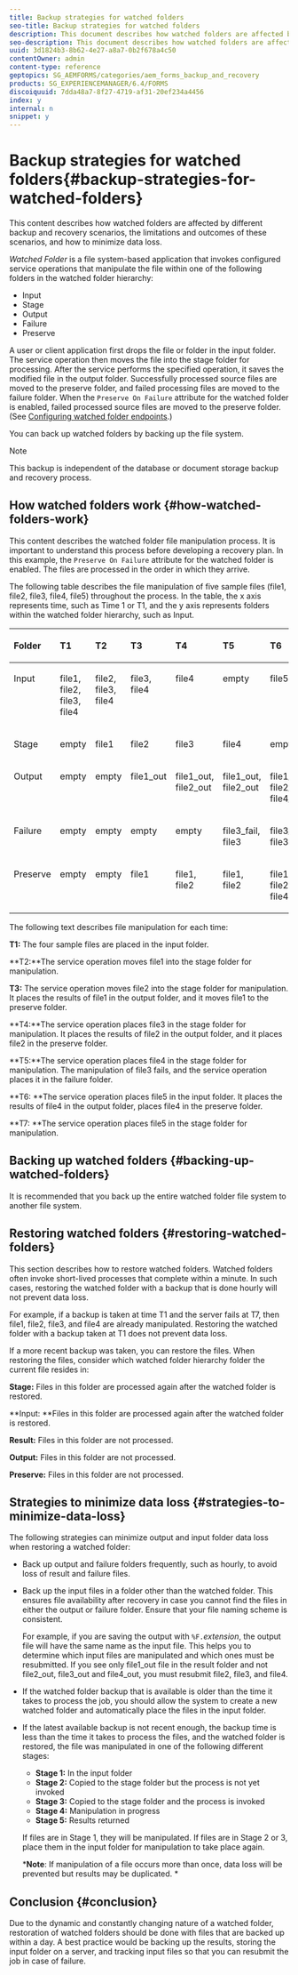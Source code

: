 ```yaml
---
title: Backup strategies for watched folders
seo-title: Backup strategies for watched folders
description: This document describes how watched folders are affected by different backup and recovery scenarios, the limitations and outcomes of these scenarios, and how to minimize data loss.
seo-description: This document describes how watched folders are affected by different backup and recovery scenarios, the limitations and outcomes of these scenarios, and how to minimize data loss.
uuid: 3d1824b3-8b62-4e27-a8a7-0b2f678a4c50
contentOwner: admin
content-type: reference
geptopics: SG_AEMFORMS/categories/aem_forms_backup_and_recovery
products: SG_EXPERIENCEMANAGER/6.4/FORMS
discoiquuid: 7dda48a7-8f27-4719-af31-20ef234a4456
index: y
internal: n
snippet: y
---
```


# Backup strategies for watched folders{#backup-strategies-for-watched-folders}

<!--
Comment Type: remark
Last Modified By:
Last Modified Date:
<p>Bug 1655143:</p>
-->

This content describes how watched folders are affected by different backup and recovery scenarios, the limitations and outcomes of these scenarios, and how to minimize data loss.

*Watched Folder* is a file system-based application that invokes configured service operations that manipulate the file within one of the following folders in the watched folder hierarchy:

* Input
* Stage
* Output
* Failure
* Preserve

A user or client application first drops the file or folder in the input folder. The service operation then moves the file into the stage folder for processing. After the service performs the specified operation, it saves the modified file in the output folder. Successfully processed source files are moved to the preserve folder, and failed processing files are moved to the failure folder. When the `Preserve On Failure` attribute for the watched folder is enabled, failed processed source files are moved to the preserve folder. (See [Configuring watched folder endpoints](../../../forms/using/admin-help/configuring-watched-folder-endpoints.md#configuring-watched-folder-endpoints).)

You can back up watched folders by backing up the file system.

>[!NOTE]
>
>This backup is independent of the database or document storage backup and recovery process.

## How watched folders work {#how-watched-folders-work}

This content describes the watched folder file manipulation process. It is important to understand this process before developing a recovery plan. In this example, the `Preserve On Failure` attribute for the watched folder is enabled. The files are processed in the order in which they arrive.

The following table describes the file manipulation of five sample files (file1, file2, file3, file4, file5) throughout the process. In the table, the x axis represents time, such as Time 1 or T1, and the y axis represents folders within the watched folder hierarchy, such as Input.

<table cellpadding="4" cellspacing="0">
 <thead align="left">
  <tr>
   <th class="cellrowborder" id="d19e31195" valign="top" width="NaN%"><p>Folder</p></th> 
   <th class="cellrowborder" id="d19e31198" valign="top" width="NaN%"><p>T1</p></th> 
   <th class="cellrowborder" id="d19e31201" valign="top" width="NaN%"><p>T2</p></th> 
   <th class="cellrowborder" id="d19e31204" valign="top" width="NaN%"><p>T3</p></th> 
   <th class="cellrowborder" id="d19e31207" valign="top" width="NaN%"><p>T4</p></th> 
   <th class="cellrowborder" id="d19e31210" valign="top" width="NaN%"><p>T5</p></th> 
   <th class="cellrowborder" id="d19e31213" valign="top" width="NaN%"><p>T6</p></th> 
   <th class="cellrowborder" id="d19e31216" valign="top" width="NaN%"><p>T7</p></th> 
  </tr> 
 </thead> 
 <tbody>
  <tr>
   <td class="cellrowborder" headers="d19e31195 " valign="top" width="NaN%"><p>Input</p></td> 
   <td class="cellrowborder" headers="d19e31198 " valign="top" width="NaN%"><p>file1, file2, file3, file4</p></td> 
   <td class="cellrowborder" headers="d19e31201 " valign="top" width="NaN%"><p>file2, file3, file4</p></td> 
   <td class="cellrowborder" headers="d19e31204 " valign="top" width="NaN%"><p>file3, file4</p></td> 
   <td class="cellrowborder" headers="d19e31207 " valign="top" width="NaN%"><p>file4</p></td> 
   <td class="cellrowborder" headers="d19e31210 " valign="top" width="NaN%"><p>empty</p></td> 
   <td class="cellrowborder" headers="d19e31213 " valign="top" width="NaN%"><p>file5</p></td> 
   <td class="cellrowborder" headers="d19e31216 " valign="top" width="NaN%"><p>empty</p></td> 
  </tr> 
  <tr>
   <td class="cellrowborder" headers="d19e31195 " valign="top" width="NaN%"><p>Stage</p></td> 
   <td class="cellrowborder" headers="d19e31198 " valign="top" width="NaN%"><p>empty</p></td> 
   <td class="cellrowborder" headers="d19e31201 " valign="top" width="NaN%"><p>file1</p></td> 
   <td class="cellrowborder" headers="d19e31204 " valign="top" width="NaN%"><p>file2</p></td> 
   <td class="cellrowborder" headers="d19e31207 " valign="top" width="NaN%"><p>file3</p></td> 
   <td class="cellrowborder" headers="d19e31210 " valign="top" width="NaN%"><p>file4</p></td> 
   <td class="cellrowborder" headers="d19e31213 " valign="top" width="NaN%"><p>empty</p></td> 
   <td class="cellrowborder" headers="d19e31216 " valign="top" width="NaN%"><p>file5</p></td> 
  </tr> 
  <tr>
   <td class="cellrowborder" headers="d19e31195 " valign="top" width="NaN%"><p>Output</p></td> 
   <td class="cellrowborder" headers="d19e31198 " valign="top" width="NaN%"><p>empty</p></td> 
   <td class="cellrowborder" headers="d19e31201 " valign="top" width="NaN%"><p>empty</p></td> 
   <td class="cellrowborder" headers="d19e31204 " valign="top" width="NaN%"><p>file1_out</p></td> 
   <td class="cellrowborder" headers="d19e31207 " valign="top" width="NaN%"><p>file1_out, file2_out</p></td> 
   <td class="cellrowborder" headers="d19e31210 " valign="top" width="NaN%"><p>file1_out, file2_out</p></td> 
   <td class="cellrowborder" headers="d19e31213 " valign="top" width="NaN%"><p>file1_out, file2_out, file4_out</p></td> 
   <td class="cellrowborder" headers="d19e31216 " valign="top" width="NaN%"><p>file1_out, file2_out, file4_out</p></td> 
  </tr> 
  <tr>
   <td class="cellrowborder" headers="d19e31195 " valign="top" width="NaN%"><p>Failure</p></td> 
   <td class="cellrowborder" headers="d19e31198 " valign="top" width="NaN%"><p>empty</p></td> 
   <td class="cellrowborder" headers="d19e31201 " valign="top" width="NaN%"><p>empty</p></td> 
   <td class="cellrowborder" headers="d19e31204 " valign="top" width="NaN%"><p>empty</p></td> 
   <td class="cellrowborder" headers="d19e31207 " valign="top" width="NaN%"><p>empty</p></td> 
   <td class="cellrowborder" headers="d19e31210 " valign="top" width="NaN%"><p>file3_fail, file3 </p></td> 
   <td class="cellrowborder" headers="d19e31213 " valign="top" width="NaN%"><p>file3_fail, file3 </p></td> 
   <td class="cellrowborder" headers="d19e31216 " valign="top" width="NaN%"><p>file3_fail, file3 </p></td> 
  </tr> 
  <tr>
   <td class="cellrowborder" headers="d19e31195 " valign="top" width="NaN%"><p>Preserve</p></td> 
   <td class="cellrowborder" headers="d19e31198 " valign="top" width="NaN%"><p>empty</p></td> 
   <td class="cellrowborder" headers="d19e31201 " valign="top" width="NaN%"><p>empty</p></td> 
   <td class="cellrowborder" headers="d19e31204 " valign="top" width="NaN%"><p>file1 </p></td> 
   <td class="cellrowborder" headers="d19e31207 " valign="top" width="NaN%"><p>file1, file2 </p></td> 
   <td class="cellrowborder" headers="d19e31210 " valign="top" width="NaN%"><p>file1, file2 </p></td> 
   <td class="cellrowborder" headers="d19e31213 " valign="top" width="NaN%"><p>file1, file2, file4 </p></td> 
   <td class="cellrowborder" headers="d19e31216 " valign="top" width="NaN%"><p>file1, file2, file4 </p></td> 
  </tr> 
 </tbody> 
</table>

The following text describes file manipulation for each time:

**T1:** The four sample files are placed in the input folder.

**T2:**The service operation moves file1 into the stage folder for manipulation.

**T3:** The service operation moves file2 into the stage folder for manipulation. It places the results of file1 in the output folder, and it moves file1 to the preserve folder.

**T4:**The service operation places file3 in the stage folder for manipulation. It places the results of file2 in the output folder, and it places file2 in the preserve folder.

**T5:**The service operation places file4 in the stage folder for manipulation. The manipulation of file3 fails, and the service operation places it in the failure folder.

**T6: **The service operation places file5 in the input folder. It places the results of file4 in the output folder, places file4 in the preserve folder.

**T7: **The service operation places file5 in the stage folder for manipulation.

## Backing up watched folders {#backing-up-watched-folders}

It is recommended that you back up the entire watched folder file system to another file system.

## Restoring watched folders {#restoring-watched-folders}

This section describes how to restore watched folders. Watched folders often invoke short-lived processes that complete within a minute. In such cases, restoring the watched folder with a backup that is done hourly will not prevent data loss.

For example, if a backup is taken at time T1 and the server fails at T7, then file1, file2, file3, and file4 are already manipulated. Restoring the watched folder with a backup taken at T1 does not prevent data loss.

If a more recent backup was taken, you can restore the files. When restoring the files, consider which watched folder hierarchy folder the current file resides in:

**Stage:** Files in this folder are processed again after the watched folder is restored.

**Input: **Files in this folder are processed again after the watched folder is restored.

**Result:** Files in this folder are not processed.

**Output:** Files in this folder are not processed.

**Preserve:** Files in this folder are not processed.

## Strategies to minimize data loss {#strategies-to-minimize-data-loss}

The following strategies can minimize output and input folder data loss when restoring a watched folder:

* Back up output and failure folders frequently, such as hourly, to avoid loss of result and failure files. 
* Back up the input files in a folder other than the watched folder. This ensures file availability after recovery in case you cannot find the files in either the output or failure folder. Ensure that your file naming scheme is consistent.

  For example, if you are saving the output with `%F.`*extension*, the output file will have the same name as the input file. This helps you to determine which input files are manipulated and which ones must be resubmitted. If you see only file1_out file in the result folder and not file2_out, file3_out and file4_out, you must resubmit file2, file3, and file4.

* If the watched folder backup that is available is older than the time it takes to process the job, you should allow the system to create a new watched folder and automatically place the files in the input folder.
* If the latest available backup is not recent enough, the backup time is less than the time it takes to process the files, and the watched folder is restored, the file was manipulated in one of the following different stages:

    * **Stage 1:** In the input folder
    * **Stage 2:** Copied to the stage folder but the process is not yet invoked
    * **Stage 3:** Copied to the stage folder and the process is invoked
    * **Stage 4:** Manipulation in progress
    * **Stage 5:** Results returned

  If files are in Stage 1, they will be manipulated. If files are in Stage 2 or 3, place them in the input folder for manipulation to take place again.

  ***Note**: If manipulation of a file occurs more than once, data loss will be prevented but results may be duplicated. *

## Conclusion {#conclusion}

Due to the dynamic and constantly changing nature of a watched folder, restoration of watched folders should be done with files that are backed up within a day. A best practice would be backing up the results, storing the input folder on a server, and tracking input files so that you can resubmit the job in case of failure.
